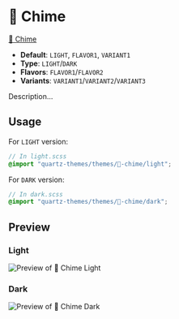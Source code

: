 # 🔔 Chime

[🔔 Chime](https://github.com/Bluemoondragon07)

- **Default**: `LIGHT`, `FLAVOR1`, `VARIANT1`
- **Type**: `LIGHT`/`DARK`
- **Flavors**: `FLAVOR1`/`FLAVOR2`
- **Variants**: `VARIANT1`/`VARIANT2`/`VARIANT3`

Description...

## Usage

For `LIGHT` version:

```scss
// In light.scss
@import "quartz-themes/themes/🔔-chime/light";
```

For `DARK` version:

```scss
// In dark.scss
@import "quartz-themes/themes/🔔-chime/dark";
```

## Preview

### Light

![Preview of 🔔 Chime Light](preview-light.png)

### Dark

![Preview of 🔔 Chime Dark](preview-dark.png)
